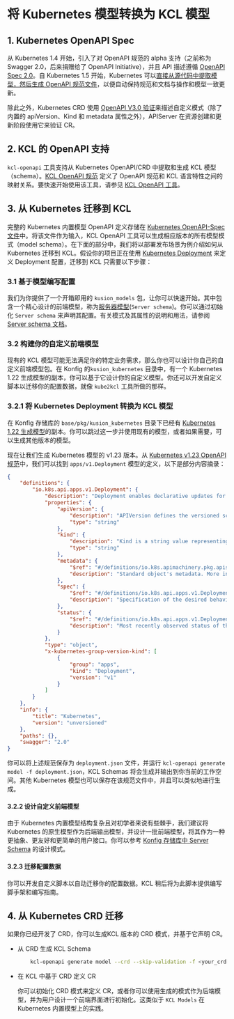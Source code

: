 # 将 Kubernetes 模型转换为 KCL 模型

## 1. Kubernetes OpenAPI Spec

从 Kubernetes 1.4 开始，引入了对 OpenAPI 规范的 alpha 支持（之前称为 Swagger 2.0，后来捐赠给了 OpenAPI Initiative），并且 API 描述遵循 [OpenAPI Spec 2.0](https://github.com/OAI/OpenAPI-Specification/blob/main/versions/2.0.md)。自 Kubernetes 1.5 开始，Kubernetes 可以[直接从源代码中提取模型，然后生成 OpenAPI 规范文件](https://github.com/kubernetes/kube-openapi)，以便自动保持规范和文档与操作和模型一致更新。

除此之外，Kubernetes CRD 使用 [OpenAPI V3.0 验证](https://kubernetes.io/docs/tasks/extend-kubernetes/custom-resources/custom-resource-definitions/#validation)来描述自定义模式（除了内置的 apiVersion、Kind 和 metadata 属性之外），APIServer 在资源创建和更新阶段使用它来验证 CR。

## 2. KCL 的 OpenAPI 支持

`kcl-openapi` 工具支持从 Kubernetes OpenAPI/CRD 中提取和生成 KCL 模型（schema）。[KCL OpenAPI 规范](/docs/tools/cli/openapi/spec) 定义了 OpenAPI 规范和 KCL 语言特性之间的映射关系。要快速开始使用该工具，请参见 [KCL OpenAPI 工具](/docs/tools/cli/openapi/)。

## 3. 从 Kubernetes 迁移到 KCL

完整的 Kubernetes 内置模型 OpenAPI 定义存储在 [Kubernetes OpenAPI-Spec 文件](https://github.com/kubernetes/kubernetes/blob/master/api/openapi-spec/swagger.json)中。将该文件作为输入，KCL OpenAPI 工具可以生成相应版本的所有模型模式（model schema）。在下面的部分中，我们将以部署发布场景为例介绍如何从 Kubernetes 迁移到 KCL。假设你的项目正在使用 [Kubernetes Deployment](https://kubernetes.io/docs/concepts/workloads/controllers/deployment/) 来定义 Deployment 配置，迁移到 KCL 只需要以下步骤：

### 3.1 基于模型编写配置

我们为你提供了一个开箱即用的 `kusion_models` 包，让你可以快速开始。其中包含一个精心设计的前端模型，称为[服务器模型](https://github.com/KusionStack/konfig/blob/main/base/pkg/kusion_models/kube/frontend/server.k)(`Server schema`)。你可以通过初始化 `Server schema` 来声明其配置。有关模式及其属性的说明和用法，请参阅 [Server schema 文档](https://kusionstack.io/docs/reference/model/kusion_models/kube/frontend/doc_server)。

### 3.2 构建你的自定义前端模型

现有的 KCL 模型可能无法满足你的特定业务需求，那么你也可以设计你自己的自定义前端模型包。在 Konfig 的`kusion_kubernetes` 目录中，有一个 Kubernetes 1.22 生成模型的副本，你可以基于它设计你的自定义模型。你还可以开发自定义脚本以迁移你的配置数据，就像 `kube2kcl` 工具所做的那样。

### 3.2.1 将 Kubernetes Deployment 转换为 KCL 模型

在 Konfig 存储库的 `base/pkg/kusion_kubernetes` 目录下已经有 [Kubernetes 1.22 生成模型](https://github.com/KusionStack/konfig/blob/main/base/pkg/kusion_kubernetes/api/apps/v1/deployment.k)的副本。你可以跳过这一步并使用现有的模型，或者如果需要，可以生成其他版本的模型。

现在让我们生成 Kubernetes 模型的 v1.23 版本。从 [Kubernetes v1.23 OpenAPI 规范](https://github.com/kubernetes/kubernetes/blob/release-1.23/api/openapi-spec/swagger.json)中，我们可以找到 `apps/v1.Deployment` 模型的定义，以下是部分内容摘录：

```json
{
    "definitions": {
        "io.k8s.api.apps.v1.Deployment": {
            "description": "Deployment enables declarative updates for Pods and ReplicaSets.",
            "properties": {
                "apiVersion": {
                    "description": "APIVersion defines the versioned schema of this representation of an object. Servers should convert recognized schemas to the latest internal value, and may reject unrecognized values. More info: https://git.k8s.io/community/contributors/devel/sig-architecture/api-conventions.md#resources",
                    "type": "string"
                },
                "kind": {
                    "description": "Kind is a string value representing the REST resource this object represents. Servers may infer this from the endpoint the client submits requests to. Cannot be updated. In CamelCase. More info: https://git.k8s.io/community/contributors/devel/sig-architecture/api-conventions.md#types-kinds",
                    "type": "string"
                },
                "metadata": {
                    "$ref": "#/definitions/io.k8s.apimachinery.pkg.apis.meta.v1.ObjectMeta",
                    "description": "Standard object's metadata. More info: https://git.k8s.io/community/contributors/devel/sig-architecture/api-conventions.md#metadata"
                },
                "spec": {
                    "$ref": "#/definitions/io.k8s.api.apps.v1.DeploymentSpec",
                    "description": "Specification of the desired behavior of the Deployment."
                },
                "status": {
                    "$ref": "#/definitions/io.k8s.api.apps.v1.DeploymentStatus",
                    "description": "Most recently observed status of the Deployment."
                }
            },
            "type": "object",
            "x-kubernetes-group-version-kind": [
                {
                    "group": "apps",
                    "kind": "Deployment",
                    "version": "v1"
                }
            ]
        }
    },
    "info": {
        "title": "Kubernetes",
        "version": "unversioned"
    },
    "paths": {},
    "swagger": "2.0"
}
```

你可以将上述规范保存为 `deployment.json` 文件，并运行 `kcl-openapi generate model -f deployment.json`，KCL Schemas 将会生成并输出到你当前的工作空间。其他 Kubernetes 模型也可以保存在该规范文件中，并且可以类似地进行生成。

#### 3.2.2 设计自定义前端模型

由于 Kubernetes 内置模型结构复杂且对初学者来说有些棘手，我们建议将 Kubernetes 的原生模型作为后端输出模型，并设计一批前端模型，将其作为一种更抽象、更友好和更简单的用户接口。你可以参考 [Konfig 存储库中 Server Schema](https://github.com/KusionStack/konfig/blob/main/base/pkg/kusion_models/kube/frontend/server.k) 的设计模式。

#### 3.2.3 迁移配置数据

你可以开发自定义脚本以自动迁移你的配置数据。KCL 稍后将为此脚本提供编写脚手架和编写指南。

## 4. 从 Kubernetes CRD 迁移

如果你已经开发了 CRD，你可以生成KCL 版本的 CRD 模式，并基于它声明 CR。

- 从 CRD 生成 KCL Schema

    ```bash
        kcl-openapi generate model --crd --skip-validation -f <your_crd.yaml>
    ```

- 在 KCL 中基于 CRD 定义 CR

    你可以初始化 CRD 模式来定义 CR，或者你可以使用生成的模式作为后端模型，并为用户设计一个前端界面进行初始化。这类似于 `KCL Models` 在 Kubernetes 内置模型上的实践。
